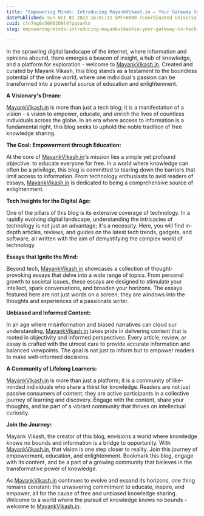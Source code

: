 ```yaml
---
title: "Empowering Minds: Introducing MayankVikash.in — Your Gateway to Tech, Essays, and Knowledge"
datePublished: Sun Oct 01 2023 16:01:32 GMT+0000 (Coordinated Universal Time)
cuid: cln7ng8v5000209l4fgqva4ln
slug: empowering-minds-introducing-mayankvikashin-your-gateway-to-tech-essays-and-knowledge

---
```


In the sprawling digital landscape of the internet, where information and opinions abound, there emerges a beacon of insight, a hub of knowledge, and a platform for exploration - welcome to [MayankVikash.in](http://MayankVikash.in). Created and curated by Mayank Vikash, this blog stands as a testament to the boundless potential of the online world, where one individual's passion can be transformed into a powerful source of education and enlightenment.

**A Visionary's Dream:**

[MayankVikash.in](http://MayankVikash.in) is more than just a tech blog; it is a manifestation of a vision - a vision to empower, educate, and enrich the lives of countless individuals across the globe. In an era where access to information is a fundamental right, this blog seeks to uphold the noble tradition of free knowledge sharing.

**The Goal: Empowerment through Education:**

At the core of [MayankVikash.in](http://MayankVikash.in)'s mission lies a simple yet profound objective: to educate everyone for free. In a world where knowledge can often be a privilege, this blog is committed to tearing down the barriers that limit access to information. From technology enthusiasts to avid readers of essays, [MayankVikash.in](http://MayankVikash.in) is dedicated to being a comprehensive source of enlightenment.

**Tech Insights for the Digital Age:**

One of the pillars of this blog is its extensive coverage of technology. In a rapidly evolving digital landscape, understanding the intricacies of technology is not just an advantage; it's a necessity. Here, you will find in-depth articles, reviews, and guides on the latest tech trends, gadgets, and software, all written with the aim of demystifying the complex world of technology.

**Essays that Ignite the Mind:**

Beyond tech, [MayankVikash.in](http://MayankVikash.in) showcases a collection of thought-provoking essays that delve into a wide range of topics. From personal growth to societal issues, these essays are designed to stimulate your intellect, spark conversations, and broaden your horizons. The essays featured here are not just words on a screen; they are windows into the thoughts and experiences of a passionate writer.

**Unbiased and Informed Content:**

In an age where misinformation and biased narratives can cloud our understanding, [MayankVikash.in](http://MayankVikash.in) takes pride in delivering content that is rooted in objectivity and informed perspectives. Every article, review, or essay is crafted with the utmost care to provide accurate information and balanced viewpoints. The goal is not just to inform but to empower readers to make well-informed decisions.

**A Community of Lifelong Learners:**

[MayankVikash.in](http://MayankVikash.in) is more than just a platform; it is a community of like-minded individuals who share a thirst for knowledge. Readers are not just passive consumers of content; they are active participants in a collective journey of learning and discovery. Engage with the content, share your thoughts, and be part of a vibrant community that thrives on intellectual curiosity.

**Join the Journey:**

Mayank Vikash, the creator of this blog, envisions a world where knowledge knows no bounds and information is a bridge to opportunity. With [MayankVikash.in](http://MayankVikash.in), that vision is one step closer to reality. Join this journey of empowerment, education, and enlightenment. Bookmark this blog, engage with its content, and be a part of a growing community that believes in the transformative power of knowledge.

As [MayankVikash.in](http://MayankVikash.in) continues to evolve and expand its horizons, one thing remains constant: the unwavering commitment to educate, inspire, and empower, all for the cause of free and unbiased knowledge sharing. Welcome to a world where the pursuit of knowledge knows no bounds - welcome to [MayankVikash.in](http://MayankVikash.in).